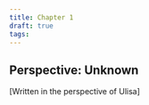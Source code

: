 ```yaml
---
title: Chapter 1
draft: true
tags:
---
```

## Perspective: Unknown

[Written in the perspective of Ulisa]

